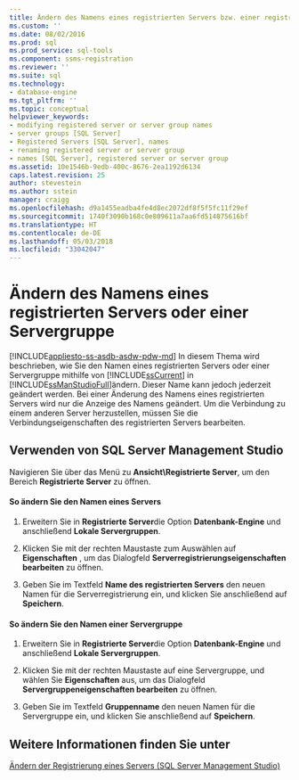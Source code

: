 ```yaml
---
title: Ändern des Namens eines registrierten Servers bzw. einer registrierte Servergruppe | Microsoft-Dokumentation
ms.custom: ''
ms.date: 08/02/2016
ms.prod: sql
ms.prod_service: sql-tools
ms.component: ssms-registration
ms.reviewer: ''
ms.suite: sql
ms.technology:
- database-engine
ms.tgt_pltfrm: ''
ms.topic: conceptual
helpviewer_keywords:
- modifying registered server or server group names
- server groups [SQL Server]
- Registered Servers [SQL Server], names
- renaming registered server or server group
- names [SQL Server], registered server or server group
ms.assetid: 10e1546b-9edb-400c-8676-2ea1192d6134
caps.latest.revision: 25
author: stevestein
ms.author: sstein
manager: craigg
ms.openlocfilehash: d9a1455eadba4fe4d8ec2072df8f5f5fc11f29ef
ms.sourcegitcommit: 1740f3090b168c0e809611a7aa6fd514075616bf
ms.translationtype: HT
ms.contentlocale: de-DE
ms.lasthandoff: 05/03/2018
ms.locfileid: "33042047"
---
```

# <a name="change-the-name-of-registered-server-or-registered-server-group"></a>Ändern des Namens eines registrierten Servers oder einer Servergruppe
[!INCLUDE[appliesto-ss-asdb-asdw-pdw-md](../../includes/appliesto-ss-asdb-asdw-pdw-md.md)]
  In diesem Thema wird beschrieben, wie Sie den Namen eines registrierten Servers oder einer Servergruppe mithilfe von [!INCLUDE[ssCurrent](../../includes/sscurrent-md.md)] in [!INCLUDE[ssManStudioFull](../../includes/ssmanstudiofull-md.md)]ändern. Dieser Name kann jedoch jederzeit geändert werden. Bei einer Änderung des Namens eines registrierten Servers wird nur die Anzeige des Namens geändert. Um die Verbindung zu einem anderen Server herzustellen, müssen Sie die Verbindungseigenschaften des registrierten Servers bearbeiten.  
  
##  <a name="SSMSProcedure"></a> Verwenden von SQL Server Management Studio  
Navigieren Sie über das Menü zu **Ansicht\\Registrierte Server**, um den Bereich **Registrierte Server** zu öffnen.  
#### <a name="to-change-the-name-of-a-server"></a>So ändern Sie den Namen eines Servers  
  
1.  Erweitern Sie in **Registrierte Server**die Option **Datenbank-Engine** und anschließend **Lokale Servergruppen**.  

2.  Klicken Sie mit der rechten Maustaste zum Auswählen auf **Eigenschaften** , um das Dialogfeld **Serverregistrierungseigenschaften bearbeiten** zu öffnen.
  
3.  Geben Sie im Textfeld **Name des registrierten Servers** den neuen Namen für die Serverregistrierung ein, und klicken Sie anschließend auf **Speichern**.  
  
#### <a name="to-change-the-name-of-a-server-group"></a>So ändern Sie den Namen einer Servergruppe  
  
1.  Erweitern Sie in **Registrierte Server**die Option **Datenbank-Engine** und anschließend **Lokale Servergruppen**.  

2.  Klicken Sie mit der rechten Maustaste auf eine Servergruppe, und wählen Sie **Eigenschaften** aus, um das Dialogfeld **Servergruppeneigenschaften bearbeiten** zu öffnen. 
  
3.  Geben Sie im Textfeld **Gruppenname** den neuen Namen für die Servergruppe ein, und klicken Sie anschließend auf **Speichern**.  
  
## <a name="see-also"></a>Weitere Informationen finden Sie unter  
 [Ändern der Registrierung eines Servers &#40;SQL Server Management Studio&#41;](../../tools/sql-server-management-studio/change-a-server-s-registration-sql-server-management-studio.md)  
  
  
